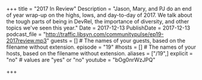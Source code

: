 +++
title = "2017 In Review"
Description = "Jason, Mary, and PJ do an end of year wrap-up on the highs, lows, and day-to-day of 2017. We talk about the tough parts of being in DevRel, the importance of diversity, and other topics we've seen this year."
Date = 2017-12-13
PublishDate = 2017-12-13
podcast_file = "http://traffic.libsyn.com/communitypulse/ep19-2017review.mp3"
guests = [] # The names of your guests, based on the filename without extension.
episode = "19"
#hosts = [] # The names of your hosts, based on the filename without extension.
aliases = ["/19",]
explicit = "no" # values are "yes" or "no"
youtube = "bOg0nrWzJPQ"

+++

